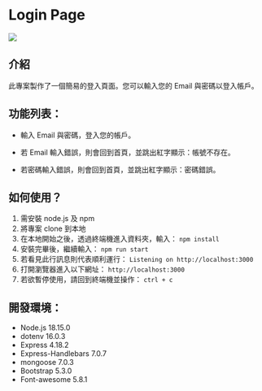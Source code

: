 # Login Page

![](https://i.imgur.com/lOVDgNq.png)

## 介紹

此專案製作了一個簡易的登入頁面。您可以輸入您的 Email 與密碼以登入帳戶。

## 功能列表：

- 輸入 Email 與密碼，登入您的帳戶。

- 若 Email 輸入錯誤，則會回到首頁，並跳出紅字顯示：帳號不存在。

- 若密碼輸入錯誤，則會回到首頁，並跳出紅字顯示：密碼錯誤。

## 如何使用？

1. 需安裝 node.js 及 npm
2. 將專案 clone 到本地
3. 在本地開始之後，透過終端機進入資料夾，輸入：
   `npm install`
4. 安裝完畢後，繼續輸入：
   `npm run start`
5. 若看見此行訊息則代表順利運行：
   `Listening on http://localhost:3000`
6. 打開瀏覽器進入以下網址：
   `http://localhost:3000`
7. 若欲暫停使用，請回到終端機並操作：
   `ctrl + c`

## 開發環境：

- Node.js 18.15.0
- dotenv 16.0.3
- Express 4.18.2
- Express-Handlebars 7.0.7
- mongoose 7.0.3
- Bootstrap 5.3.0
- Font-awesome 5.8.1
